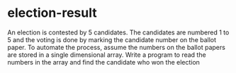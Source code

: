 # election-result

An election is contested by 5 candidates. The candidates are numbered 1 to 5 and the voting
is done by marking the candidate number on the ballot paper. To automate the process,
assume the numbers on the ballot papers are stored in a single dimensional array. Write a
program to read the numbers in the array and find the candidate who won the election
